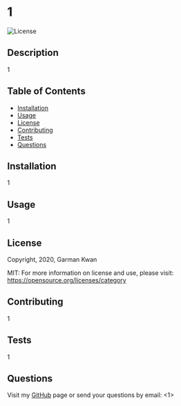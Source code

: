 # 1
![License](https://img.shields.io/badge/license-MIT-blue.svg "License Badge")
## Description
1
## Table of Contents
- [Installation](#installation)
- [Usage](#usage)
- [License](#license)
- [Contributing](#Contributing)
- [Tests](#tests)
- [Questions](#questions)
## Installation
1
## Usage
1
## License
Copyright, 2020, Garman Kwan

MIT:
For more information on license and use, please visit: <https://opensource.org/licenses/category>
## Contributing
1
## Tests
1
## Questions
Visit my [GitHub](https://github.com/1) page or send your questions by email: <1>